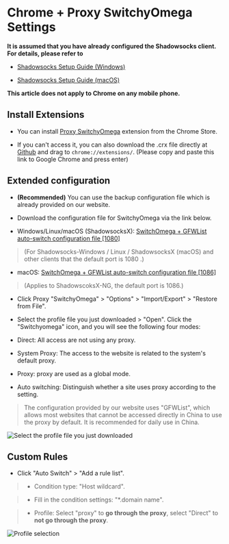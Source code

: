 # Chrome + Proxy SwitchyOmega Settings

**It is assumed that you have already configured the Shadowsocks client. For details, please refer to**

* [Shadowsocks Setup Guide (Windows)](2-windows-setup-guide-en.md)

* [Shadowsocks Setup Guide (macOS)](3-macos-setup-guide-en.md)


**This article does not apply to Chrome on any mobile phone.**

## Install Extensions

* You can install [Proxy SwitchyOmega](https://chrome.google.com/webstore/detail/padekgcemlokbadohgkifijomclgjgif) extension from the Chrome Store.

* If you can't access it, you can also download the .crx file directly at [Github](https://github.com/FelisCatus/SwitchyOmega/releases) and drag to `chrome://extensions/`. (Please copy and paste this link to Google Chrome and press enter)

## Extended configuration

* **(Recommended)** You can use the backup configuration file which is already provided on our website.

* Download the configuration file for SwitchyOmega via the link below.

* Windows/Linux/macOS (ShadowsocksX): [SwitchOmega + GFWList auto-switch configuration file [1080]](https://home.shadowsocks.ch/dl.php?type=d&id=74)  
> (For Shadowsocks-Windows / Linux / ShadowsocksX (macOS) and other clients that the default port is 1080 .)

* macOS: [SwitchOmega + GFWList auto-switch configuration file [1086]](https://home.shadowsocks.ch/dl.php?type=d&id=75)  
>(Applies to ShadowscoksX-NG, the default port is 1086.)

* Click Proxy "SwitchyOmega" > "Options" > "Import/Export" > "Restore from File".
* Select the profile file you just downloaded > "Open".
Click the "Switchyomega" icon, and you will see the following four modes:

* Direct: All access are not using any proxy.

* System Proxy: The access to the website is related to the system's default proxy.

* Proxy: proxy are used as a global mode.

* Auto switching: Distinguish whether a site uses proxy according to the setting.  
> The configuration provided by our website uses "GFWList", which allows most websites that cannot be accessed directly in China to use the proxy by default. It is recommended for daily use in China.

![Select the profile file you just downloaded](files/images-en/bro-switchyomega.png)

## Custom Rules

* Click "Auto Switch" > "Add a rule list".  

>* Condition type: "Host wildcard".  

>* Fill in the condition settings: "*.domain name".  

>* Profile: Select "proxy" to **go through the proxy**, select "Direct" to **not go through the proxy**.

![Profile selection](files/images-en/bro-customize.png)
